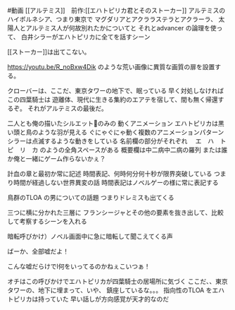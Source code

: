 #動画 [[アルテミス]]　前作:[[エハトピリカ君とそのストーカー]]
アルテミスのハイボルネシア、つまり東京で
マグダリアとアクララステラとアクラーラ、
太陽人とアルテミス人が何故別れたかについてと
それとadvancer の論理を使って、
白井シラーがエハトピリカに全てを話すシーン

[[ストーカー]]は出てこない。

https://youtu.be/R_noBxw4Dik
のような荒い画像に異質な画質の扉を設置する。

クローバーは、ここだ、東京タワーの地下で、眠っている
早く対処しなければこの四葉騎士は
遊離体、現代に生きる集約のエアテを宿して、間も無く帰還するぞ。
それがアルテミスの最後だ。

二人とも俺の描いたシルエット👤のみの
動くアニメーション
エハトピリカは黒い頭と鳥のような羽が見える
ぐにゃぐにゃ動く複数のアニメーションパターン
シラーは点滅するような動きをしている
名前欄の部分がそれぞれ　
エ　ハ　ト　ピ　リ　カ
のようの全角スペースがある
概要欄は中二病中二病の羅列
または誰か俺と一緒にゲーム作らないかぇ？

計血の章と最初か常に記述
時間表記、何時何分何十秒が限界突破している
つまり時間が経過しない世界異変の話
時間表記はノベルゲーの様に常に表記する

鳥群のTLOA の男についての話題
つまりドレミスも出てくる

三つに横に分かれた三層に
フランシージャとその他の要素を抜き出して、比較して考察するシーンを入れる


暗転呼びかけ）ノベル画面中に急に暗転して聞こえてくる声

ばーか、全部嘘だよ！

こんな嘘だらけでl何をいってるのかねぇこいつぁ！


オチはこの呼びかけでエハトピリカが四葉騎士の居場所に気づく
ここだ、、東京タワーの、地下に埋まって、いや、
鎮座しているな。。。
指向性のTLOA をエハトピリカは持っていた
早い話しが方向感覚が天才的なのだ